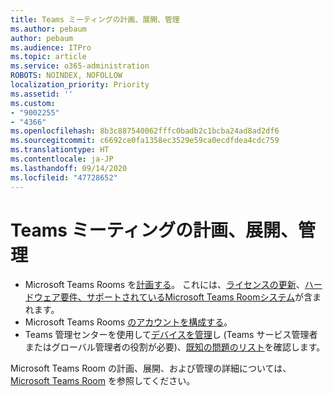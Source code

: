 ```yaml
---
title: Teams ミーティングの計画、展開、管理
ms.author: pebaum
author: pebaum
ms.audience: ITPro
ms.topic: article
ms.service: o365-administration
ROBOTS: NOINDEX, NOFOLLOW
localization_priority: Priority
ms.assetid: ''
ms.custom:
- "9002255"
- "4366"
ms.openlocfilehash: 8b3c887540062fffc0badb2c1bcba24ad8ad2df6
ms.sourcegitcommit: c6692ce0fa1358ec3529e59ca0ecdfdea4cdc759
ms.translationtype: HT
ms.contentlocale: ja-JP
ms.lasthandoff: 09/14/2020
ms.locfileid: "47728652"
---
```

# <a name="plan-deploy-and-manage-teams-rooms"></a>Teams ミーティングの計画、展開、管理

- Microsoft Teams Rooms を[計画する](https://docs.microsoft.com/microsoftteams/rooms/rooms-plan)。 これには、[ライセンスの更新](https://docs.microsoft.com/microsoftteams/rooms/rooms-licensing)、[ハードウェア要件、サポートされているMicrosoft Teams Roomシステム](https://docs.microsoft.com/microsoftteams/rooms/requirements#hardware-requirements)が含まれます。
- Microsoft Teams Rooms [のアカウントを構成する](https://docs.microsoft.com/microsoftteams/rooms/rooms-configure-accounts)。
- Teams 管理センターを使用して[デバイスを管理](https://docs.microsoft.com/microsoftteams/rooms/rooms-manage)し (Teams サービス管理者またはグローバル管理者の役割が必要)、[既知の問題のリスト](https://docs.microsoft.com/microsoftteams/rooms/known-issues)を確認します。

Microsoft Teams Room の計画、展開、および管理の詳細については、[Microsoft Teams Room](https://docs.microsoft.com/microsoftteams/rooms/) を参照してください。
